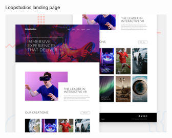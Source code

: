 Loopstudios landing page

![Design preview for Loopstudios landing page](./design/desktop-preview.jpg)

